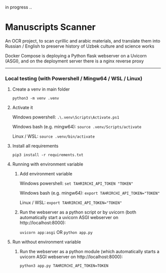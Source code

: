 in progress ..


# Manuscripts Scanner

An OCR project, to scan cyrillic and arabic materials, and translate them into Russian / English to preserve history of Uzbek culture and science works

Docker Compose is deploying a Python flask webserver on a Uvicorn (ASGI), and on the deployment server there is a nginx reverse proxy

-----

### Local testing (with Powershell / Mingw64 / WSL / Linux)

1. Create a venv in main folder

    `python3 -m venv .venv`

2. Activate it

    Windows powershell: `.\.venv\Scripts\Activate.ps1`

    Windows bash (e.g. mingw64): `source .venv/Scripts/activate`

    Linux / WSL: `source .venv/bin/activate`

3. Install all requirements

    `pip3 install -r requirements.txt`

4. Running with environment variable

    1. Add environment variable

        Windows powershell: `set TAHRIRCHI_API_TOKEN "TOKEN"`

        Windows bash (e.g. mingw64): `export TAHRIRCHI_API_TOKEN="TOKEN"`

        Linux / WSL: `export TAHRIRCHI_API_TOKEN="TOKEN"`

    2. Run the webserver as a python script or by uvicorn (both automatically start a uvicorn ASGI webserver on http://localhost:8000):
        
        `uvicorn app:asgi` OR `python app.py`

6. Run without environment variable

    1. Run the webserver as a python module (which automatically starts a uvicorn ASGI webserver on http://localhost:8000):
        
        `python3 app.py TAHRIRCHI_API_TOKEN=TOKEN`

